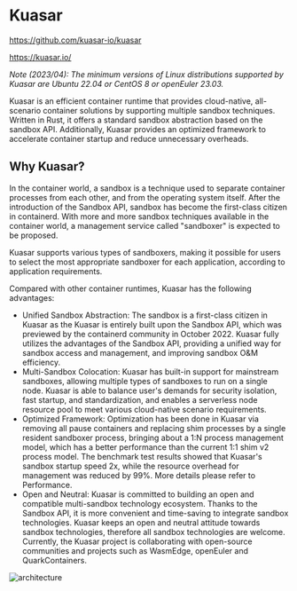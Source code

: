 # Kuasar

https://github.com/kuasar-io/kuasar

https://kuasar.io/



_Note (2023/04): The minimum versions of Linux distributions supported by Kuasar are Ubuntu 22.04 or CentOS 8 or openEuler 23.03._

Kuasar is an efficient container runtime that provides cloud-native, all-scenario container solutions by supporting multiple sandbox techniques. Written in Rust, it offers a standard sandbox abstraction based on the sandbox API. Additionally, Kuasar provides an optimized framework to accelerate container startup and reduce unnecessary overheads.

## Why Kuasar?

In the container world, a sandbox is a technique used to separate container processes from each other, and from the operating system itself. After the introduction of the Sandbox API, sandbox has become the first-class citizen in containerd. With more and more sandbox techniques available in the container world, a management service called "sandboxer" is expected to be proposed.

Kuasar supports various types of sandboxers, making it possible for users to select the most appropriate sandboxer for each application, according to application requirements.


Compared with other container runtimes, Kuasar has the following advantages:

- Unified Sandbox Abstraction: The sandbox is a first-class citizen in Kuasar as the Kuasar is entirely built upon the Sandbox API, which was previewed by the containerd community in October 2022. Kuasar fully utilizes the advantages of the Sandbox API, providing a unified way for sandbox access and management, and improving sandbox O&M efficiency.
- Multi-Sandbox Colocation: Kuasar has built-in support for mainstream sandboxes, allowing multiple types of sandboxes to run on a single node. Kuasar is able to balance user's demands for security isolation, fast startup, and standardization, and enables a serverless node resource pool to meet various cloud-native scenario requirements.
- Optimized Framework: Optimization has been done in Kuasar via removing all pause containers and replacing shim processes by a single resident sandboxer process, bringing about a 1:N process management model, which has a better performance than the current 1:1 shim v2 process model. The benchmark test results showed that Kuasar's sandbox startup speed 2x, while the resource overhead for management was reduced by 99%. More details please refer to Performance.
- Open and Neutral: Kuasar is committed to building an open and compatible multi-sandbox technology ecosystem. Thanks to the Sandbox API, it is more convenient and time-saving to integrate sandbox technologies. Kuasar keeps an open and neutral attitude towards sandbox technologies, therefore all sandbox technologies are welcome. Currently, the Kuasar project is collaborating with open-source communities and projects such as WasmEdge, openEuler and QuarkContainers.





![architecture](https://github.com/kuasar-io/kuasar/raw/main/docs/images/arch.png)
